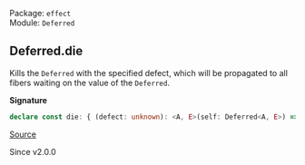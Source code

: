 Package: `effect`<br />
Module: `Deferred`<br />

## Deferred.die

Kills the `Deferred` with the specified defect, which will be propagated to
all fibers waiting on the value of the `Deferred`.

**Signature**

```ts
declare const die: { (defect: unknown): <A, E>(self: Deferred<A, E>) => Effect.Effect<boolean>; <A, E>(self: Deferred<A, E>, defect: unknown): Effect.Effect<boolean>; }
```

[Source](https://github.com/Effect-TS/effect/tree/main/packages/effect/src/Deferred.ts#L205)

Since v2.0.0